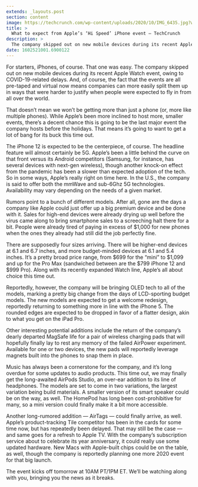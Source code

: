```yaml
--- 
extends: _layouts.post 
section: content 
image: https://techcrunch.com/wp-content/uploads/2020/10/IMG_6435.jpg?w=533 
title: > 
  What to expect from Apple’s ‘Hi Speed’ iPhone event – TechCrunch 
description: > 
  The company skipped out on new mobile devices during its recent Apple Watch event, owing to COVID-19-related delays.While Apple’s been more inclined to host more, smaller events, there’s a decent chance this is going to be the last major event the company hosts before the holidays.Along with its recently expanded Watch line, Apple’s all about choice this time out.The new models are expected to get a welcome redesign, reportedly returning to something more in line with the iPhone 5.New Macs with Apple-built chips could be on the table, as well, though the company is reportedly planning one more 2020 event for that big launch. 
date: 1602521001.6900122 
--- 
```

For starters, iPhones, of course. That one was easy. The company skipped out on new mobile devices during its recent Apple Watch event, owing to COVID-19-related delays. And, of course, the fact that the events are all pre-taped and virtual now means companies can more easily split them up in ways that were harder to justify when people were expected to fly in from all over the world.

That doesn’t mean we won’t be getting more than just a phone (or, more like multiple phones). While Apple’s been more inclined to host more, smaller events, there’s a decent chance this is going to be the last major event the company hosts before the holidays. That means it’s going to want to get a lot of bang for its buck this time out.

The iPhone 12 is expected to be the centerpiece, of course. The headline feature will almost certainly be 5G. Apple’s been a little behind the curve on that front versus its Android competitors (Samsung, for instance, has several devices with next-gen wireless), though another knock-on effect from the pandemic has been a slower than expected adoption of the tech. So in some ways, Apple’s really right on time here. In the U.S., the company is said to offer both the mmWave and sub-6Ghz 5G technologies. Availability may vary depending on the needs of a given market.

Rumors point to a bunch of different models. After all, gone are the days a company like Apple could just offer up a big premium device and be done with it. Sales for high-end devices were already drying up well before the virus came along to bring smartphone sales to a screeching halt there for a bit. People were already tired of paying in excess of $1,000 for new phones when the ones they already had still did the job perfectly fine.

There are supposedly four sizes arriving. There will be higher-end devices at 6.1 and 6.7 inches, and more budget-minded devices at 6.1 and 5.4 inches. It’s a pretty broad price range, from $699 for the “mini” to $1,099 and up for the Pro Max (sandwiched between are the $799 iPhone 12 and $999 Pro). Along with its recently expanded Watch line, Apple’s all about choice this time out.

Reportedly, however, the company will be bringing OLED tech to all of the models, marking a pretty big change from the days of LCD-sporting budget models. The new models are expected to get a welcome redesign, reportedly returning to something more in line with the iPhone 5. The rounded edges are expected to be dropped in favor of a flatter design, akin to what you get on the iPad Pro.

Other interesting potential additions include the return of the company’s dearly departed MagSafe life for a pair of wireless charging pads that will hopefully finally lay to rest any memory of the failed AirPower experiment. Available for one or two devices, the new pads will reportedly leverage magnets built into the phones to snap them in place.

Music has always been a cornerstone for the company, and it’s long overdue for some updates to audio products. This time out, we may finally get the long-awaited AirPods Studio, an over-ear addition to its line of headphones. The models are set to come in two variations, the largest variation being build materials. A smaller version of its smart speaker could be on the way, as well. The HomePod has long been cost-prohibitive for many, so a mini version could finally make it a bit more accessible.

Another long-rumored addition — AirTags — could finally arrive, as well. Apple’s product-tracking Tile competitor has been in the cards for some time now, but has repeatedly been delayed. That may still be the case — and same goes for a refresh to Apple TV. With the company’s subscription service about to celebrate its year anniversary, it could really use some updated hardware. New Macs with Apple-built chips could be on the table, as well, though the company is reportedly planning one more 2020 event for that big launch.

The event kicks off tomorrow at 10AM PT/1PM ET. We’ll be watching along with you, bringing you the news as it breaks.